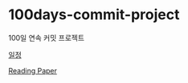 # 100days-commit-project
100일 연속 커밋 프로젝트


[일정](https://github.com/saitros/100days-commit-project/milestones)

[Reading Paper](https://github.com/mhagiwara/100-nlp-papers)
